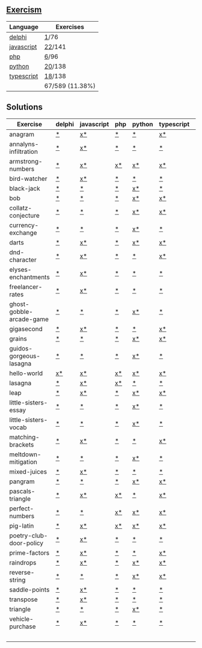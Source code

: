 ## [Exercism](https://exercism.org/tracks)

| Language | Exercises |
|  --- | --- |
| [delphi](https://exercism.org/tracks/delphi) | [1](./exercism/delphi)/76 |
| [javascript](https://exercism.org/tracks/javascript) | [22](./exercism/javascript)/141 |
| [php](https://exercism.org/tracks/php) | [6](./exercism/php)/96 |
| [python](https://exercism.org/tracks/python) | [20](./exercism/python)/138 |
| [typescript](https://exercism.org/tracks/typescript) | [18](./exercism/typescript)/138 |
| |67/589 (11.38%)

## Solutions

| Exercise | delphi | javascript | php | python | typescript | COUNT |
| --- | --- | --- | --- | --- | --- | --- |
| anagram | [*](https://exercism.org/tracks/delphi/exercises/anagram) | [x](./exercism/javascript/anagram)[*](https://exercism.org/tracks/javascript/exercises/anagram) | [*](https://exercism.org/tracks/php/exercises/anagram) | [*](https://exercism.org/tracks/python/exercises/anagram) | [x](./exercism/typescript/anagram)[*](https://exercism.org/tracks/typescript/exercises/anagram) | 2 |
| annalyns-infiltration | [*](https://exercism.org/tracks/delphi/exercises/annalyns-infiltration) | [x](./exercism/javascript/annalyns-infiltration)[*](https://exercism.org/tracks/javascript/exercises/annalyns-infiltration) | [*](https://exercism.org/tracks/php/exercises/annalyns-infiltration) | [*](https://exercism.org/tracks/python/exercises/annalyns-infiltration) | [*](https://exercism.org/tracks/typescript/exercises/annalyns-infiltration) | 1 |
| armstrong-numbers | [*](https://exercism.org/tracks/delphi/exercises/armstrong-numbers) | [x](./exercism/javascript/armstrong-numbers)[*](https://exercism.org/tracks/javascript/exercises/armstrong-numbers) | [x](./exercism/php/armstrong-numbers)[*](https://exercism.org/tracks/php/exercises/armstrong-numbers) | [x](./exercism/python/armstrong-numbers)[*](https://exercism.org/tracks/python/exercises/armstrong-numbers) | [x](./exercism/typescript/armstrong-numbers)[*](https://exercism.org/tracks/typescript/exercises/armstrong-numbers) | 4 |
| bird-watcher | [*](https://exercism.org/tracks/delphi/exercises/bird-watcher) | [x](./exercism/javascript/bird-watcher)[*](https://exercism.org/tracks/javascript/exercises/bird-watcher) | [*](https://exercism.org/tracks/php/exercises/bird-watcher) | [*](https://exercism.org/tracks/python/exercises/bird-watcher) | [*](https://exercism.org/tracks/typescript/exercises/bird-watcher) | 1 |
| black-jack | [*](https://exercism.org/tracks/delphi/exercises/black-jack) | [*](https://exercism.org/tracks/javascript/exercises/black-jack) | [*](https://exercism.org/tracks/php/exercises/black-jack) | [x](./exercism/python/black-jack)[*](https://exercism.org/tracks/python/exercises/black-jack) | [*](https://exercism.org/tracks/typescript/exercises/black-jack) | 1 |
| bob | [*](https://exercism.org/tracks/delphi/exercises/bob) | [*](https://exercism.org/tracks/javascript/exercises/bob) | [*](https://exercism.org/tracks/php/exercises/bob) | [x](./exercism/python/bob)[*](https://exercism.org/tracks/python/exercises/bob) | [x](./exercism/typescript/bob)[*](https://exercism.org/tracks/typescript/exercises/bob) | 2 |
| collatz-conjecture | [*](https://exercism.org/tracks/delphi/exercises/collatz-conjecture) | [*](https://exercism.org/tracks/javascript/exercises/collatz-conjecture) | [*](https://exercism.org/tracks/php/exercises/collatz-conjecture) | [x](./exercism/python/collatz-conjecture)[*](https://exercism.org/tracks/python/exercises/collatz-conjecture) | [x](./exercism/typescript/collatz-conjecture)[*](https://exercism.org/tracks/typescript/exercises/collatz-conjecture) | 2 |
| currency-exchange | [*](https://exercism.org/tracks/delphi/exercises/currency-exchange) | [*](https://exercism.org/tracks/javascript/exercises/currency-exchange) | [*](https://exercism.org/tracks/php/exercises/currency-exchange) | [x](./exercism/python/currency-exchange)[*](https://exercism.org/tracks/python/exercises/currency-exchange) | [*](https://exercism.org/tracks/typescript/exercises/currency-exchange) | 1 |
| darts | [*](https://exercism.org/tracks/delphi/exercises/darts) | [x](./exercism/javascript/darts)[*](https://exercism.org/tracks/javascript/exercises/darts) | [*](https://exercism.org/tracks/php/exercises/darts) | [x](./exercism/python/darts)[*](https://exercism.org/tracks/python/exercises/darts) | [x](./exercism/typescript/darts)[*](https://exercism.org/tracks/typescript/exercises/darts) | 3 |
| dnd-character | [*](https://exercism.org/tracks/delphi/exercises/dnd-character) | [x](./exercism/javascript/dnd-character)[*](https://exercism.org/tracks/javascript/exercises/dnd-character) | [*](https://exercism.org/tracks/php/exercises/dnd-character) | [*](https://exercism.org/tracks/python/exercises/dnd-character) | [x](./exercism/typescript/dnd-character)[*](https://exercism.org/tracks/typescript/exercises/dnd-character) | 2 |
| elyses-enchantments | [*](https://exercism.org/tracks/delphi/exercises/elyses-enchantments) | [x](./exercism/javascript/elyses-enchantments)[*](https://exercism.org/tracks/javascript/exercises/elyses-enchantments) | [*](https://exercism.org/tracks/php/exercises/elyses-enchantments) | [*](https://exercism.org/tracks/python/exercises/elyses-enchantments) | [*](https://exercism.org/tracks/typescript/exercises/elyses-enchantments) | 1 |
| freelancer-rates | [*](https://exercism.org/tracks/delphi/exercises/freelancer-rates) | [x](./exercism/javascript/freelancer-rates)[*](https://exercism.org/tracks/javascript/exercises/freelancer-rates) | [*](https://exercism.org/tracks/php/exercises/freelancer-rates) | [*](https://exercism.org/tracks/python/exercises/freelancer-rates) | [*](https://exercism.org/tracks/typescript/exercises/freelancer-rates) | 1 |
| ghost-gobble-arcade-game | [*](https://exercism.org/tracks/delphi/exercises/ghost-gobble-arcade-game) | [*](https://exercism.org/tracks/javascript/exercises/ghost-gobble-arcade-game) | [*](https://exercism.org/tracks/php/exercises/ghost-gobble-arcade-game) | [x](./exercism/python/ghost-gobble-arcade-game)[*](https://exercism.org/tracks/python/exercises/ghost-gobble-arcade-game) | [*](https://exercism.org/tracks/typescript/exercises/ghost-gobble-arcade-game) | 1 |
| gigasecond | [*](https://exercism.org/tracks/delphi/exercises/gigasecond) | [x](./exercism/javascript/gigasecond)[*](https://exercism.org/tracks/javascript/exercises/gigasecond) | [*](https://exercism.org/tracks/php/exercises/gigasecond) | [*](https://exercism.org/tracks/python/exercises/gigasecond) | [x](./exercism/typescript/gigasecond)[*](https://exercism.org/tracks/typescript/exercises/gigasecond) | 2 |
| grains | [*](https://exercism.org/tracks/delphi/exercises/grains) | [*](https://exercism.org/tracks/javascript/exercises/grains) | [*](https://exercism.org/tracks/php/exercises/grains) | [x](./exercism/python/grains)[*](https://exercism.org/tracks/python/exercises/grains) | [x](./exercism/typescript/grains)[*](https://exercism.org/tracks/typescript/exercises/grains) | 2 |
| guidos-gorgeous-lasagna | [*](https://exercism.org/tracks/delphi/exercises/guidos-gorgeous-lasagna) | [*](https://exercism.org/tracks/javascript/exercises/guidos-gorgeous-lasagna) | [*](https://exercism.org/tracks/php/exercises/guidos-gorgeous-lasagna) | [x](./exercism/python/guidos-gorgeous-lasagna)[*](https://exercism.org/tracks/python/exercises/guidos-gorgeous-lasagna) | [*](https://exercism.org/tracks/typescript/exercises/guidos-gorgeous-lasagna) | 1 |
| hello-world | [x](./exercism/delphi/hello-world)[*](https://exercism.org/tracks/delphi/exercises/hello-world) | [x](./exercism/javascript/hello-world)[*](https://exercism.org/tracks/javascript/exercises/hello-world) | [x](./exercism/php/hello-world)[*](https://exercism.org/tracks/php/exercises/hello-world) | [x](./exercism/python/hello-world)[*](https://exercism.org/tracks/python/exercises/hello-world) | [x](./exercism/typescript/hello-world)[*](https://exercism.org/tracks/typescript/exercises/hello-world) | 5 |
| lasagna | [*](https://exercism.org/tracks/delphi/exercises/lasagna) | [x](./exercism/javascript/lasagna)[*](https://exercism.org/tracks/javascript/exercises/lasagna) | [x](./exercism/php/lasagna)[*](https://exercism.org/tracks/php/exercises/lasagna) | [*](https://exercism.org/tracks/python/exercises/lasagna) | [*](https://exercism.org/tracks/typescript/exercises/lasagna) | 2 |
| leap | [*](https://exercism.org/tracks/delphi/exercises/leap) | [x](./exercism/javascript/leap)[*](https://exercism.org/tracks/javascript/exercises/leap) | [*](https://exercism.org/tracks/php/exercises/leap) | [x](./exercism/python/leap)[*](https://exercism.org/tracks/python/exercises/leap) | [x](./exercism/typescript/leap)[*](https://exercism.org/tracks/typescript/exercises/leap) | 3 |
| little-sisters-essay | [*](https://exercism.org/tracks/delphi/exercises/little-sisters-essay) | [*](https://exercism.org/tracks/javascript/exercises/little-sisters-essay) | [*](https://exercism.org/tracks/php/exercises/little-sisters-essay) | [x](./exercism/python/little-sisters-essay)[*](https://exercism.org/tracks/python/exercises/little-sisters-essay) | [*](https://exercism.org/tracks/typescript/exercises/little-sisters-essay) | 1 |
| little-sisters-vocab | [*](https://exercism.org/tracks/delphi/exercises/little-sisters-vocab) | [*](https://exercism.org/tracks/javascript/exercises/little-sisters-vocab) | [*](https://exercism.org/tracks/php/exercises/little-sisters-vocab) | [x](./exercism/python/little-sisters-vocab)[*](https://exercism.org/tracks/python/exercises/little-sisters-vocab) | [*](https://exercism.org/tracks/typescript/exercises/little-sisters-vocab) | 1 |
| matching-brackets | [*](https://exercism.org/tracks/delphi/exercises/matching-brackets) | [x](./exercism/javascript/matching-brackets)[*](https://exercism.org/tracks/javascript/exercises/matching-brackets) | [*](https://exercism.org/tracks/php/exercises/matching-brackets) | [*](https://exercism.org/tracks/python/exercises/matching-brackets) | [x](./exercism/typescript/matching-brackets)[*](https://exercism.org/tracks/typescript/exercises/matching-brackets) | 2 |
| meltdown-mitigation | [*](https://exercism.org/tracks/delphi/exercises/meltdown-mitigation) | [*](https://exercism.org/tracks/javascript/exercises/meltdown-mitigation) | [*](https://exercism.org/tracks/php/exercises/meltdown-mitigation) | [x](./exercism/python/meltdown-mitigation)[*](https://exercism.org/tracks/python/exercises/meltdown-mitigation) | [*](https://exercism.org/tracks/typescript/exercises/meltdown-mitigation) | 1 |
| mixed-juices | [*](https://exercism.org/tracks/delphi/exercises/mixed-juices) | [x](./exercism/javascript/mixed-juices)[*](https://exercism.org/tracks/javascript/exercises/mixed-juices) | [*](https://exercism.org/tracks/php/exercises/mixed-juices) | [*](https://exercism.org/tracks/python/exercises/mixed-juices) | [*](https://exercism.org/tracks/typescript/exercises/mixed-juices) | 1 |
| pangram | [*](https://exercism.org/tracks/delphi/exercises/pangram) | [*](https://exercism.org/tracks/javascript/exercises/pangram) | [*](https://exercism.org/tracks/php/exercises/pangram) | [x](./exercism/python/pangram)[*](https://exercism.org/tracks/python/exercises/pangram) | [x](./exercism/typescript/pangram)[*](https://exercism.org/tracks/typescript/exercises/pangram) | 2 |
| pascals-triangle | [*](https://exercism.org/tracks/delphi/exercises/pascals-triangle) | [x](./exercism/javascript/pascals-triangle)[*](https://exercism.org/tracks/javascript/exercises/pascals-triangle) | [x](./exercism/php/pascals-triangle)[*](https://exercism.org/tracks/php/exercises/pascals-triangle) | [*](https://exercism.org/tracks/python/exercises/pascals-triangle) | [x](./exercism/typescript/pascals-triangle)[*](https://exercism.org/tracks/typescript/exercises/pascals-triangle) | 3 |
| perfect-numbers | [*](https://exercism.org/tracks/delphi/exercises/perfect-numbers) | [*](https://exercism.org/tracks/javascript/exercises/perfect-numbers) | [x](./exercism/php/perfect-numbers)[*](https://exercism.org/tracks/php/exercises/perfect-numbers) | [x](./exercism/python/perfect-numbers)[*](https://exercism.org/tracks/python/exercises/perfect-numbers) | [x](./exercism/typescript/perfect-numbers)[*](https://exercism.org/tracks/typescript/exercises/perfect-numbers) | 3 |
| pig-latin | [*](https://exercism.org/tracks/delphi/exercises/pig-latin) | [x](./exercism/javascript/pig-latin)[*](https://exercism.org/tracks/javascript/exercises/pig-latin) | [x](./exercism/php/pig-latin)[*](https://exercism.org/tracks/php/exercises/pig-latin) | [x](./exercism/python/pig-latin)[*](https://exercism.org/tracks/python/exercises/pig-latin) | [x](./exercism/typescript/pig-latin)[*](https://exercism.org/tracks/typescript/exercises/pig-latin) | 4 |
| poetry-club-door-policy | [*](https://exercism.org/tracks/delphi/exercises/poetry-club-door-policy) | [x](./exercism/javascript/poetry-club-door-policy)[*](https://exercism.org/tracks/javascript/exercises/poetry-club-door-policy) | [*](https://exercism.org/tracks/php/exercises/poetry-club-door-policy) | [*](https://exercism.org/tracks/python/exercises/poetry-club-door-policy) | [*](https://exercism.org/tracks/typescript/exercises/poetry-club-door-policy) | 1 |
| prime-factors | [*](https://exercism.org/tracks/delphi/exercises/prime-factors) | [x](./exercism/javascript/prime-factors)[*](https://exercism.org/tracks/javascript/exercises/prime-factors) | [*](https://exercism.org/tracks/php/exercises/prime-factors) | [*](https://exercism.org/tracks/python/exercises/prime-factors) | [x](./exercism/typescript/prime-factors)[*](https://exercism.org/tracks/typescript/exercises/prime-factors) | 2 |
| raindrops | [*](https://exercism.org/tracks/delphi/exercises/raindrops) | [x](./exercism/javascript/raindrops)[*](https://exercism.org/tracks/javascript/exercises/raindrops) | [*](https://exercism.org/tracks/php/exercises/raindrops) | [x](./exercism/python/raindrops)[*](https://exercism.org/tracks/python/exercises/raindrops) | [x](./exercism/typescript/raindrops)[*](https://exercism.org/tracks/typescript/exercises/raindrops) | 3 |
| reverse-string | [*](https://exercism.org/tracks/delphi/exercises/reverse-string) | [*](https://exercism.org/tracks/javascript/exercises/reverse-string) | [*](https://exercism.org/tracks/php/exercises/reverse-string) | [x](./exercism/python/reverse-string)[*](https://exercism.org/tracks/python/exercises/reverse-string) | [x](./exercism/typescript/reverse-string)[*](https://exercism.org/tracks/typescript/exercises/reverse-string) | 2 |
| saddle-points | [*](https://exercism.org/tracks/delphi/exercises/saddle-points) | [x](./exercism/javascript/saddle-points)[*](https://exercism.org/tracks/javascript/exercises/saddle-points) | [*](https://exercism.org/tracks/php/exercises/saddle-points) | [*](https://exercism.org/tracks/python/exercises/saddle-points) | [*](https://exercism.org/tracks/typescript/exercises/saddle-points) | 1 |
| transpose | [*](https://exercism.org/tracks/delphi/exercises/transpose) | [x](./exercism/javascript/transpose)[*](https://exercism.org/tracks/javascript/exercises/transpose) | [*](https://exercism.org/tracks/php/exercises/transpose) | [*](https://exercism.org/tracks/python/exercises/transpose) | [*](https://exercism.org/tracks/typescript/exercises/transpose) | 1 |
| triangle | [*](https://exercism.org/tracks/delphi/exercises/triangle) | [*](https://exercism.org/tracks/javascript/exercises/triangle) | [*](https://exercism.org/tracks/php/exercises/triangle) | [x](./exercism/python/triangle)[*](https://exercism.org/tracks/python/exercises/triangle) | [*](https://exercism.org/tracks/typescript/exercises/triangle) | 1 |
| vehicle-purchase | [*](https://exercism.org/tracks/delphi/exercises/vehicle-purchase) | [x](./exercism/javascript/vehicle-purchase)[*](https://exercism.org/tracks/javascript/exercises/vehicle-purchase) | [*](https://exercism.org/tracks/php/exercises/vehicle-purchase) | [*](https://exercism.org/tracks/python/exercises/vehicle-purchase) | [*](https://exercism.org/tracks/typescript/exercises/vehicle-purchase) | 1 |
|  |  |  |  |  |  |  67 |
